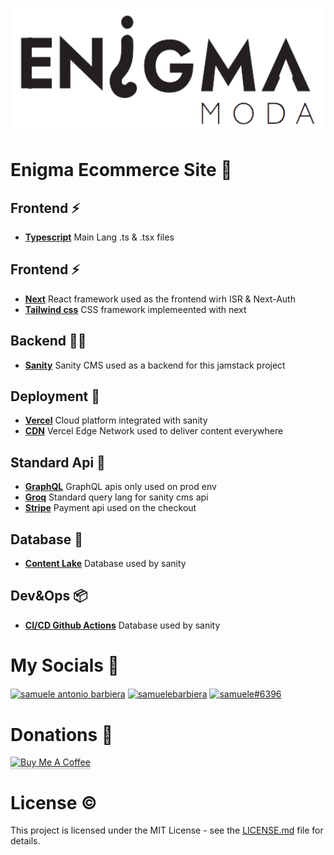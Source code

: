 <p align="center">
<a href=""><img src="/frontend/public/logo.png" width="500px" height="200px"/></a>
</p>

# Enigma Ecommerce Site 🔮

## Frontend ⚡

-   [**Typescript**](https://www.typescriptlang.org/) Main Lang .ts & .tsx files

## Frontend ⚡

-   [**Next**](https://quasar.dev/) React framework used as the frontend wirh ISR & Next-Auth
-   [**Tailwind css**](https://tailwindcss.com/) CSS framework implemeented with next

## Backend 👨‍💻

-   [**Sanity**](https://www.sanity.io/) Sanity CMS used as a backend for this jamstack project

## Deployment 🚧

-   [**Vercel**](https://vercel.com/) Cloud platform integrated with sanity
-   [**CDN**](https://vercel.com/docs/concepts/edge-network/overview) Vercel Edge Network used to deliver content everywhere

## Standard Api 🎯

-   [**GraphQL**](https://graphql.org/) GraphQL apis only used on prod env
-   [**Groq**](https://www.sanity.io/docs/overview-groq) Standard query lang for sanity cms api
-   [**Stripe**](https://stripe.com/) Payment api used on the checkout

## Database 🧱

-   [**Content Lake**](https://www.sanity.io/docs/datastore) Database used by sanity

## Dev&Ops 📦

-   [**CI/CD Github Actions**](https://docs.github.com/en/actions) Database used by sanity

# My Socials 🤳

<p align="left">
<a href="https://www.linkedin.com/in/samuele-antonio-barbiera-bb023320b/" target="blank"><img align="center" src="https://raw.githubusercontent.com/rahuldkjain/github-profile-readme-generator/master/src/images/icons/Social/linked-in-alt.svg" alt="samuele antonio barbiera" height="30" width="40" /></a>
<a href="https://stackoverflow.com/users/16105959" target="blank"><img align="center" src="https://raw.githubusercontent.com/rahuldkjain/github-profile-readme-generator/master/src/images/icons/Social/stack-overflow.svg" alt="samuelebarbiera" height="30" width="40" /></a>
<a href="https://discord.gg/2Wj7hmP6Nf" target="blank"><img align="center" src="https://raw.githubusercontent.com/rahuldkjain/github-profile-readme-generator/master/src/images/icons/Social/discord.svg" alt="samuele#6396" height="30" width="40" /></a>
</p>

# Donations 💸

<p align="left">
  <a href="buymeacoffee.com/?via=samueleb" target="_blank">
    <img src="https://www.buymeacoffee.com/assets/img/custom_images/orange_img.png" alt="Buy Me A Coffee" style="height: 41px !important;width: 174px !important;box-shadow: 0px 3px 2px 0px rgba(190, 190, 190, 0.5) !important;-webkit-box-shadow: 0px 3px 2px 0px rgba(190, 190, 190, 0.5) !important;" >
  </a>
</p>

# License ©️

This project is licensed under the MIT License - see the [LICENSE.md](LICENSE.md) file for details.

